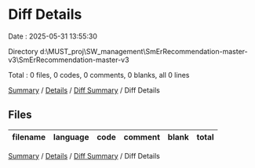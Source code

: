 # Diff Details

Date : 2025-05-31 13:55:30

Directory d:\\MUST_proj\\SW_management\\SmErRecommendation-master-v3\\SmErRecommendation-master-v3

Total : 0 files,  0 codes, 0 comments, 0 blanks, all 0 lines

[Summary](results.md) / [Details](details.md) / [Diff Summary](diff.md) / Diff Details

## Files
| filename | language | code | comment | blank | total |
| :--- | :--- | ---: | ---: | ---: | ---: |

[Summary](results.md) / [Details](details.md) / [Diff Summary](diff.md) / Diff Details